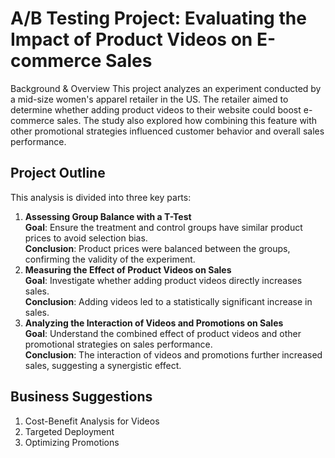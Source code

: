 # A/B Testing Project: Evaluating the Impact of Product Videos on E-commerce Sales
Background & Overview
This project analyzes an experiment conducted by a mid-size women's apparel retailer in the US. The retailer aimed to determine whether adding product videos to their website could boost e-commerce sales. The study also explored how combining this feature with other promotional strategies influenced customer behavior and overall sales performance.

## Project Outline
This analysis is divided into three key parts:

1. **Assessing Group Balance with a T-Test**  
  **Goal**: Ensure the treatment and control groups have similar product prices to avoid selection bias.  
  **Conclusion**: Product prices were balanced between the groups, confirming the validity of the experiment.
2. **Measuring the Effect of Product Videos on Sales**  
  **Goal**: Investigate whether adding product videos directly increases sales.  
  **Conclusion**: Adding videos led to a statistically significant increase in sales.
3. **Analyzing the Interaction of Videos and Promotions on Sales**  
  **Goal**: Understand the combined effect of product videos and other promotional strategies on sales performance.  
  **Conclusion**: The interaction of videos and promotions further increased sales, suggesting a synergistic effect.  
## Business Suggestions  
1. Cost-Benefit Analysis for Videos  
2. Targeted Deployment
3. Optimizing Promotions
